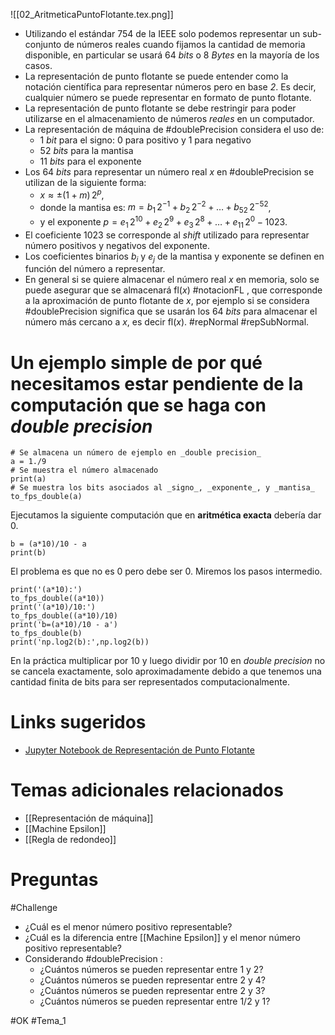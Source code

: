 ![[02_AritmeticaPuntoFlotante.tex.png]]
- Utilizando el estándar 754 de la IEEE solo podemos representar un sub-conjunto de números reales cuando fijamos la cantidad de memoria disponible, en particular se usará 64 *bits* o 8 *Bytes* en la mayoría de los casos.
- La representación de punto flotante se puede entender como la notación científica para representar números pero en base *2*. Es decir, cualquier número se puede representar en formato de punto flotante.
- La representación de punto flotante se debe restringir para poder utilizarse en el almacenamiento de números *reales* en un computador.
- La representación de máquina de #doublePrecision considera el uso de:
	- 1 *bit* para el signo: 0 para positivo y 1 para negativo
	- 52 *bits* para la mantisa
	- 11  *bits* para el exponente
- Los 64 *bits* para representar un número real $x$ en #doublePrecision se utilizan de la siguiente forma:
	- $x\approx \pm (1+m)\,2^p$,
	- donde la mantisa es: $m=b_1\,2^{-1}+b_2\,2^{-2}+\dots+b_{52}\,2^{-52}$,
	- y el exponente $p=e_{1} \, 2^{10} + e_{2} \, 2^{9}+ e_{3} \, 2^{8} + \dots + e_{11} \, 2^{0} - 1023$.
- El coeficiente $1023$ se corresponde al *shift* utilizado para representar número positivos y negativos del exponente.
- Los coeficientes binarios $b_i$ y $e_j$ de la mantisa y exponente se definen en función del número a representar.
- En general si se quiere almacenar el número real $x$ en memoria, solo se puede asegurar que se almacenará  $\text{fl}(x)$ #notacionFL , que corresponde a la aproximación de punto flotante de $x$, por ejemplo si se considera #doublePrecision significa que se usarán los 64 *bits* para almacenar el número más cercano a $x$, es decir $\text{fl}(x)$. #repNormal #repSubNormal.
# Un ejemplo simple de por qué necesitamos estar pendiente de la computación que se haga con _double precision_

```run-python
# Se almacena un número de ejemplo en _double precision_
a = 1./9
# Se muestra el número almacenado
print(a)
# Se muestra los bits asociados al _signo_, _exponente_, y _mantisa_
to_fps_double(a)
```
Ejecutamos la siguiente computación que en **aritmética exacta** debería dar $0$.
```run-python
b = (a*10)/10 - a
print(b)
```
El problema es que no es $0$ pero debe ser $0$. Miremos los pasos intermedio.
```run-python
print('(a*10):')
to_fps_double((a*10))
print('(a*10)/10:')
to_fps_double((a*10)/10)
print('b=(a*10)/10 - a')
to_fps_double(b)
print('np.log2(b):',np.log2(b))
```

En la práctica multiplicar por $10$ y luego dividir por $10$ en _double precision_ no se cancela exactamente, solo aproximadamente debido a que tenemos una cantidad finita de bits para ser representados computacionalmente.
# Links sugeridos
- [Jupyter Notebook de Representación de Punto Flotante](https://github.com/tclaudioe/Scientific-Computing-V3/blob/main/02_floating_point_arithmetic.ipynb)

# Temas adicionales relacionados
- [[Representación de máquina]]
- [[Machine Epsilon]]
- [[Regla de redondeo]]

# Preguntas
#Challenge 
- ¿Cuál es el menor número positivo representable?
- ¿Cuál es la diferencia entre [[Machine Epsilon]] y el menor número positivo representable?
- Considerando #doublePrecision :
	- ¿Cuántos números se pueden representar entre $1$ y $2$?
	- ¿Cuántos números se pueden representar entre $2$ y $4$?
	- ¿Cuántos números se pueden representar entre $2$ y $3$?
	- ¿Cuántos números se pueden representar entre $1/2$ y $1$?

#OK
#Tema_1